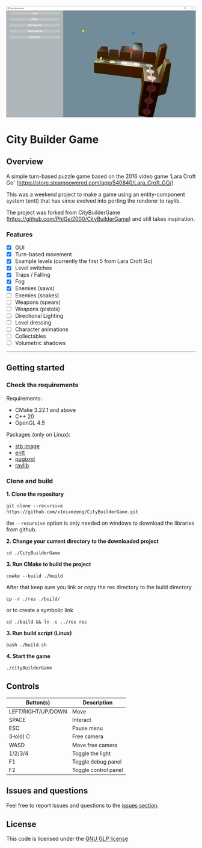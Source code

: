 ![Image](docs/demo.png)
# City Builder Game
## Overview
A simple turn-based puzzle game based on the 2016 video game 'Lara Croft Go' (https://store.steampowered.com/app/540840/Lara_Croft_GO/)

This was a weekend project to make a game using an entity-component system (entt) that has since evolved into porting the renderer to raylib.

The project was forked from CityBuilderGame (https://github.com/PhiGei2000/CityBuilderGame) and still takes inspiration.

### Features
- [x] GUI
- [x] Turn-based movement
- [x] Example levels (currently the first 5 from Lara Croft Go)
- [x] Level switches
- [x] Traps / Falling
- [x] Fog
- [x] Enemies (saws)
- [ ] Enemies (snakes)
- [ ] Weapons (spears)
- [ ] Weapons (pistols)
- [ ] Directional Lighting
- [ ] Level dressing
- [ ] Character animations
- [ ] Collectables
- [ ] Volumetric shadows

---
## Getting started
### Check the requirements
Requirements:
- CMake 3.22.1 and above
- C++ 20
- OpenGL 4.5

Packages (only on Linux):
- [stb image](https://github.com/nothings/stb/blob/master/stb_image.h)
- [entt](https://github.com/skypjack/entt)
- [pugixml](https://github.com/zeux/pugixml)
- [raylib](https://github.com/raysan5/raylib)

### Clone and build
**1. Clone the repository**

    git clone --recursive https://github.com/x1nixmzeng/CityBuilderGame.git

the `--recursive` option is only needed on windows to download the libraries from github.

**2. Change your current directory to the downloaded project**

    cd ./CityBuilderGame

**3. Run CMake to build the project**

    cmake --build ./build


After that keep sure you link or copy the res directory to the build directory

    cp -r ./res ./build/

or to create a symbolic link

    cd ./build && ln -s ../res res
**3. Run build script (Linux)**

    bash ./build.sh

**4. Start the game**

    ./cityBuilderGame

## Controls

| Button(s) | Description |
| --- | ---|
| LEFT/RIGHT/UP/DOWN | Move |
| SPACE | Interact |
| ESC | Pause menu |
| (Hold) C| Free camera |
| WASD | Move free camera |
| 1/2/3/4 | Toggle the light |
| F1 | Toggle debug panel |
| F2 | Toggle control panel |

## Issues and questions
Feel free to report issues and questions to the [issues section](https://github.com/x1nixmzeng/CityBuilderGame/issues).

## License
This code is licensed under the [GNU GLP license](LICENSE)
